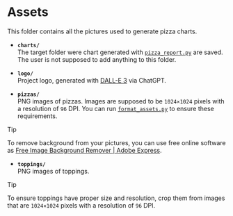 # Assets

This folder contains all the pictures used to generate pizza charts.

* **`charts/`**
<br>The target folder were chart generated with [`pizza_report.py`](../pizza_report.py) are saved. The user is not supposed to add anything to this folder.

* **`logo/`**
<br>Project logo, generated with [DALL-E 3](https://openai.com/index/dall-e-3/) via ChatGPT.

* **`pizzas/`**
<br>PNG images of pizzas. Images are supposed to be `1024×1024` pixels with a resolution of `96` DPI. You can run [`format_assets.py`](./format_assets.py) to ensure these requirements.

> [!TIP]
> To remove background from your pictures, you can use free online software as [Free Image Background Remover | Adobe Express](https://www.adobe.com/express/feature/image/remove-background).

* **`toppings/`**
<br>PNG images of toppings.

> [!TIP]
> To ensure toppings have proper size and resolution, crop them from images that are `1024×1024` pixels with a resolution of `96` DPI.